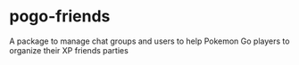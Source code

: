 # pogo-friends
A package to manage chat groups and users to help Pokemon Go players to organize their XP friends parties
